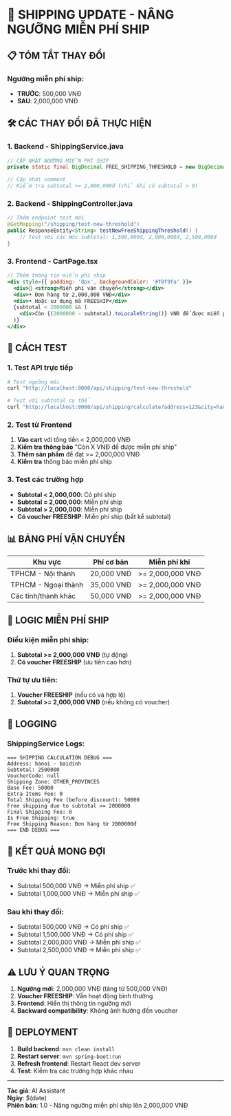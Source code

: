 # 🚚 SHIPPING UPDATE - NÂNG NGƯỠNG MIỄN PHÍ SHIP

## 📋 **TÓM TẮT THAY ĐỔI**

### **Ngưỡng miễn phí ship:**
- **TRƯỚC**: 500,000 VNĐ
- **SAU**: 2,000,000 VNĐ

## 🛠️ **CÁC THAY ĐỔI ĐÃ THỰC HIỆN**

### **1. Backend - ShippingService.java**
```java
// CẬP NHẬT NGƯỠNG MIỄN PHÍ SHIP
private static final BigDecimal FREE_SHIPPING_THRESHOLD = new BigDecimal("2000000");

// Cập nhật comment
// Kiểm tra subtotal >= 2,000,000đ (chỉ khi có subtotal > 0)
```

### **2. Backend - ShippingController.java**
```java
// Thêm endpoint test mới
@GetMapping("/shipping/test-new-threshold")
public ResponseEntity<String> testNewFreeShippingThreshold() {
    // Test với các mức subtotal: 1,500,000đ, 2,000,000đ, 2,500,000đ
}
```

### **3. Frontend - CartPage.tsx**
```jsx
// Thêm thông tin miễn phí ship
<div style={{ padding: '8px', backgroundColor: '#f8f9fa' }}>
  <div>🚚 <strong>Miễn phí vận chuyển</strong></div>
  <div>• Đơn hàng từ 2,000,000 VNĐ</div>
  <div>• Hoặc sử dụng mã FREESHIP</div>
  {subtotal < 2000000 && (
    <div>Còn {(2000000 - subtotal).toLocaleString()} VNĐ để được miễn phí ship</div>
  )}
</div>
```

## 🧪 **CÁCH TEST**

### **1. Test API trực tiếp**
```bash
# Test ngưỡng mới
curl "http://localhost:8080/api/shipping/test-new-threshold"

# Test với subtotal cụ thể
curl "http://localhost:8080/api/shipping/calculate?address=123&city=hanoi&district=baidinh&voucherCode="
```

### **2. Test từ Frontend**
1. **Vào cart** với tổng tiền < 2,000,000 VNĐ
2. **Kiểm tra thông báo** "Còn X VNĐ để được miễn phí ship"
3. **Thêm sản phẩm** để đạt >= 2,000,000 VNĐ
4. **Kiểm tra** thông báo miễn phí ship

### **3. Test các trường hợp**
- **Subtotal < 2,000,000**: Có phí ship
- **Subtotal = 2,000,000**: Miễn phí ship
- **Subtotal > 2,000,000**: Miễn phí ship
- **Có voucher FREESHIP**: Miễn phí ship (bất kể subtotal)

## 📊 **BẢNG PHÍ VẬN CHUYỂN**

| Khu vực | Phí cơ bản | Miễn phí khi |
|---------|------------|--------------|
| TPHCM - Nội thành | 20,000 VNĐ | >= 2,000,000 VNĐ |
| TPHCM - Ngoại thành | 35,000 VNĐ | >= 2,000,000 VNĐ |
| Các tỉnh/thành khác | 50,000 VNĐ | >= 2,000,000 VNĐ |

## 🔧 **LOGIC MIỄN PHÍ SHIP**

### **Điều kiện miễn phí ship:**
1. **Subtotal >= 2,000,000 VNĐ** (tự động)
2. **Có voucher FREESHIP** (ưu tiên cao hơn)

### **Thứ tự ưu tiên:**
1. **Voucher FREESHIP** (nếu có và hợp lệ)
2. **Subtotal >= 2,000,000 VNĐ** (nếu không có voucher)

## 📝 **LOGGING**

### **ShippingService Logs:**
```
=== SHIPPING CALCULATION DEBUG ===
Address: hanoi - baidinh
Subtotal: 2500000
VoucherCode: null
Shipping Zone: OTHER_PROVINCES
Base Fee: 50000
Extra Items Fee: 0
Total Shipping Fee (before discount): 50000
Free shipping due to subtotal >= 2000000
Final Shipping Fee: 0
Is Free Shipping: true
Free Shipping Reason: Đơn hàng từ 2000000đ
=== END DEBUG ===
```

## 🎯 **KẾT QUẢ MONG ĐỢI**

### **Trước khi thay đổi:**
- Subtotal 500,000 VNĐ → Miễn phí ship ✅
- Subtotal 1,000,000 VNĐ → Miễn phí ship ✅

### **Sau khi thay đổi:**
- Subtotal 500,000 VNĐ → Có phí ship ✅
- Subtotal 1,500,000 VNĐ → Có phí ship ✅
- Subtotal 2,000,000 VNĐ → Miễn phí ship ✅
- Subtotal 2,500,000 VNĐ → Miễn phí ship ✅

## ⚠️ **LƯU Ý QUAN TRỌNG**

1. **Ngưỡng mới**: 2,000,000 VNĐ (tăng từ 500,000 VNĐ)
2. **Voucher FREESHIP**: Vẫn hoạt động bình thường
3. **Frontend**: Hiển thị thông tin ngưỡng mới
4. **Backward compatibility**: Không ảnh hưởng đến voucher

## 🚀 **DEPLOYMENT**

1. **Build backend**: `mvn clean install`
2. **Restart server**: `mvn spring-boot:run`
3. **Refresh frontend**: Restart React dev server
4. **Test**: Kiểm tra các trường hợp khác nhau

---

**Tác giả**: AI Assistant  
**Ngày**: $(date)  
**Phiên bản**: 1.0 - Nâng ngưỡng miễn phí ship lên 2,000,000 VNĐ 